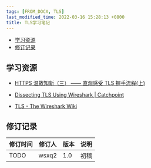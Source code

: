 ```yaml
---
tags: [FROM_DOCX, TLS]
last_modified_time: 2022-03-16 15:28:13 +0800
title: TLS学习笔记
---
```



<p id="markdown-toc"></p>
<!-- vim-markdown-toc GFM -->

* [学习资源](#学习资源)
* [修订记录](#修订记录)

<!-- vim-markdown-toc -->


## 学习资源

-   [HTTPS 温故知新（三） —— 直观感受 TLS 握手流程(上)](https://halfrost.com/https_tls1-2_handshake/#toc-17)

-   [Dissecting TLS Using Wireshark \| Catchpoint](https://blog.catchpoint.com/2017/05/12/dissecting-tls-using-wireshark/)

-   [TLS - The Wireshark Wiki](https://wiki.wireshark.org/TLS#Using_the_.28Pre.29-Master-Secret)

## 修订记录

| 修订时间 | 修订人       | 版本 | 说明 |
|----------|--------------|------|------|
| TODO     | wsxq2 | 1.0  | 初稿 |

